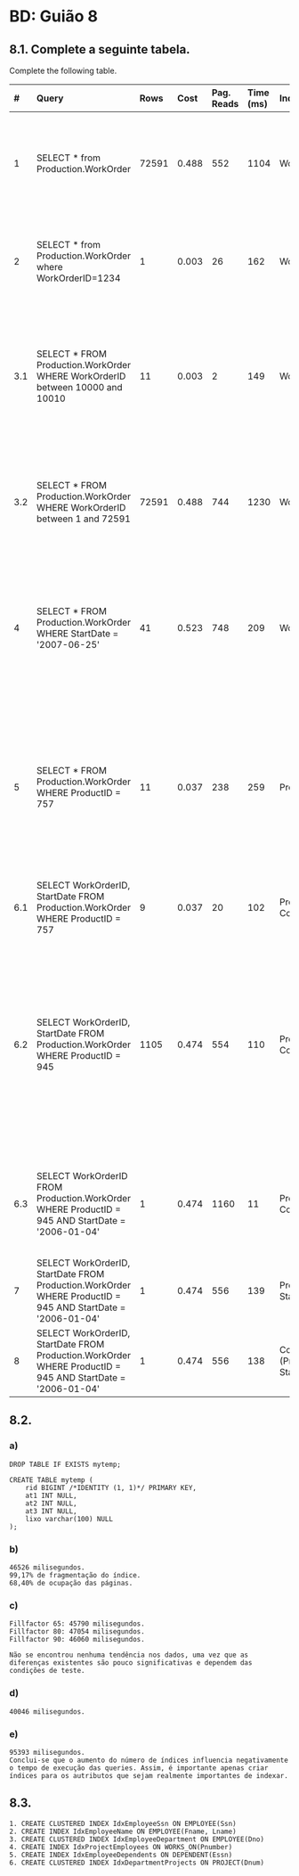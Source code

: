 # BD: Guião 8


## ​8.1. Complete a seguinte tabela.
Complete the following table.

| #    | Query                                                                                                      | Rows  | Cost  | Pag. Reads | Time (ms) |       Index used                 |       Index Op.          |                                                                             Discussion                                                                                |
| :--- | :--------------------------------------------------------------------------------------------------------- | :---- | :---- | :--------- | :-------- | :------------------------------- | :----------------------- | :-------------------------------------------------------------------------------------------------------------------------------------------------------------------- |
| 1    | SELECT * from Production.WorkOrder                                                                         | 72591 | 0.488 | 552        | 1104      | WorkOrderID                      | Clustered Index Scan     | Como necessita de percorrer as linhas todas, os tempos obtidos são altos.                                                                                             |
| 2    | SELECT * from Production.WorkOrder where WorkOrderID=1234                                                  | 1     | 0.003 | 26         | 162       | WorkOrderID                      | Clustered Index Seek     | Como não existe cache, tem de percorrer até encontrar o valor.                                                                                                        |
| 3.1  | SELECT * FROM Production.WorkOrder WHERE WorkOrderID between 10000 and 10010                               | 11    | 0.003 | 2          | 149       | WorkOrderID                      | Clustered Index Seek     | Como a cache foi limpa, é necessário percorrer até encontrar as páginas com o valor dentro do intervalo                                                               |
| 3.2  | SELECT * FROM Production.WorkOrder WHERE WorkOrderID between 1 and 72591                                   | 72591 | 0.488 | 744        | 1230      | WorkOrderID                      | Clustered Index Seek     | Visto que a query inclui um intervalo que inclui todas as páginas é necessário percorrê-as todas.                                                                     |
| 4    | SELECT * FROM Production.WorkOrder WHERE StartDate = '2007-06-25'                                          | 41    | 0.523 | 748        | 209       | WorkOrderID                      | Clustered Index Scan     | Uma vez que efetuada uma pesquisa por string, é necessário percorrer um grsnde número de páginas.                                                                     |
| 5    | SELECT * FROM Production.WorkOrder WHERE ProductID = 757                                                   | 11    | 0.037 | 238        | 259       | ProductID                        | Non Clustered Index Seek | Como o número de linhas retornar é pequeno, é utilizado um non clustered index de forma eficiente embora o número de páginas lidas seja elevado                       |
| 6.1  | SELECT WorkOrderID, StartDate FROM Production.WorkOrder WHERE ProductID = 757                              | 9     | 0.037 | 20         | 102       | ProductID Covered                | Non Clustered Index Seek |                                                                                                                                                                       |
| 6.2  | SELECT WorkOrderID, StartDate FROM Production.WorkOrder WHERE ProductID = 945                              | 1105  | 0.474 | 554        | 110       | ProductID Covered                | Clustered Index Scan     | Apesar de a query ser a mesma, o número de linhas influencia o tipo de operação. Num número superior de linhas, é mais vantajoso para o SGBD fazer um Clustered Scan. |
| 6.3  | SELECT WorkOrderID FROM Production.WorkOrder WHERE ProductID = 945 AND StartDate = '2006-01-04'            | 1     | 0.474 | 1160       | 11        | ProductID Covered                | Clustered Index Scan     | Como é necessário procurar por uma string, é imperativo percorrer todo o índice.                                                                                      |
| 7    | SELECT WorkOrderID, StartDate FROM Production.WorkOrder WHERE ProductID = 945 AND StartDate = '2006-01-04' | 1     | 0.474 | 556        | 139       | ProductID e StartDate            | Clustered Index Scan     |                                                                                                                                                                       |
| 8    | SELECT WorkOrderID, StartDate FROM Production.WorkOrder WHERE ProductID = 945 AND StartDate = '2006-01-04' | 1     | 0.474 | 556        | 138       | Composite (ProductID, StartDate) | Clustered Index Scan     |                                                                                                                                                                       |

## ​8.2.

### a)

```
DROP TABLE IF EXISTS mytemp;

CREATE TABLE mytemp ( 
	rid BIGINT /*IDENTITY (1, 1)*/ PRIMARY KEY, 
	at1 INT NULL, 
	at2 INT NULL, 
	at3 INT NULL, 
	lixo varchar(100) NULL 
);
```

### b)

```
46526 milisegundos.
99,17% de fragmentação do índice.
68,40% de ocupação das páginas.
```

### c)

```
Fillfactor 65: 45790 milisegundos.
Fillfactor 80: 47054 milisegundos.
Fillfactor 90: 46060 milisegundos.

Não se encontrou nenhuma tendência nos dados, uma vez que as diferenças existentes são pouco significativas e dependem das condições de teste.
```

### d)

```
40046 milisegundos.
```

### e)

```
95393 milisegundos.
Conclui-se que o aumento do número de índices influencia negativamente o tempo de execução das queries. Assim, é importante apenas criar índices para os autributos que sejam realmente importantes de indexar.
```

## ​8.3.

```
1. CREATE CLUSTERED INDEX IdxEmployeeSsn ON EMPLOYEE(Ssn)
2. CREATE INDEX IdxEmployeeName ON EMPLOYEE(Fname, Lname)
3. CREATE CLUSTERED INDEX IdxEmployeeDepartment ON EMPLOYEE(Dno)
4. CREATE INDEX IdxProjectEmployees ON WORKS_ON(Pnumber)
5. CREATE INDEX IdxEmployeeDependents ON DEPENDENT(Essn)
6. CREATE CLUSTERED INDEX IdxDepartmentProjects ON PROJECT(Dnum)
```
